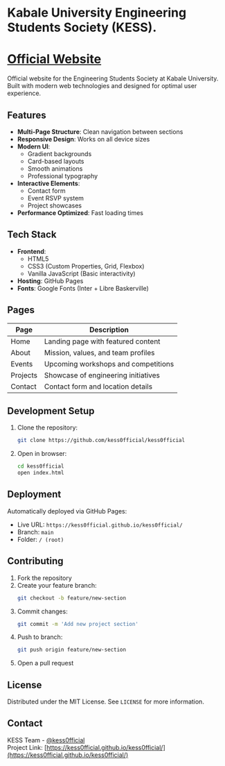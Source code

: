 
# Kabale University Engineering Students Society (KESS).
# [Official Website](http://kess.ac.ug/)


Official website for the Engineering Students Society at Kabale University. Built with modern web technologies and designed for optimal user experience.

## Features

- **Multi-Page Structure**: Clean navigation between sections
- **Responsive Design**: Works on all device sizes
- **Modern UI**:
  - Gradient backgrounds
  - Card-based layouts
  - Smooth animations
  - Professional typography
- **Interactive Elements**:
  - Contact form
  - Event RSVP system
  - Project showcases
- **Performance Optimized**: Fast loading times

## Tech Stack

- **Frontend**:
  - HTML5
  - CSS3 (Custom Properties, Grid, Flexbox)
  - Vanilla JavaScript (Basic interactivity)
- **Hosting**: GitHub Pages
- **Fonts**: Google Fonts (Inter + Libre Baskerville)

## Pages

| Page       | Description                          |
|------------|--------------------------------------|
| Home       | Landing page with featured content   |
| About      | Mission, values, and team profiles   |
| Events     | Upcoming workshops and competitions  |
| Projects   | Showcase of engineering initiatives  |
| Contact    | Contact form and location details    |

## Development Setup

1. Clone the repository:
   ```bash
   git clone https://github.com/kess0fficial/kess0fficial
   ```
2. Open in browser:
   ```bash
   cd kess0fficial
   open index.html
   ```

## Deployment

Automatically deployed via GitHub Pages:
- Live URL: `https://kess0fficial.github.io/kess0fficial/`
- Branch: `main`
- Folder: `/ (root)`

## Contributing

1. Fork the repository
2. Create your feature branch:
   ```bash
   git checkout -b feature/new-section
   ```
3. Commit changes:
   ```bash
   git commit -m 'Add new project section'
   ```
4. Push to branch:
   ```bash
   git push origin feature/new-section
   ```
5. Open a pull request

## License

Distributed under the MIT License. See `LICENSE` for more information.

## Contact

KESS Team - [@kess0fficial](https://x.com/kess0fficial)  
Project Link: [https://kess0fficial.github.io/kess0fficial/](https://kess0fficial.github.io/kess0fficial/)
